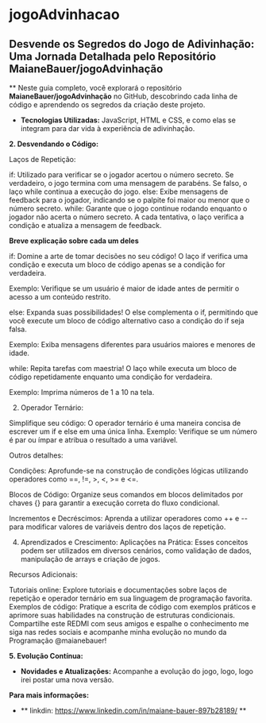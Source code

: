# jogoAdvinhacao

## Desvende os Segredos do Jogo de Adivinhação: Uma Jornada Detalhada pelo Repositório MaianeBauer/jogoAdvinhação

** Neste guia completo, você explorará o repositório **MaianeBauer/jogoAdvinhação** no GitHub, descobrindo cada linha de código e aprendendo os segredos da criação deste projeto.

* **Tecnologias Utilizadas:** JavaScript, HTML e CSS, e como elas se integram para dar vida à experiência de adivinhação.

**2. Desvendando o Código:**

Laços de Repetição:


if: 
Utilizado para verificar se o jogador acertou o número secreto. Se verdadeiro, o jogo termina com uma mensagem de parabéns. Se falso, o laço while continua a execução do jogo.
else: 
Exibe mensagens de feedback para o jogador, indicando se o palpite foi maior ou menor que o número secreto.
while: 
Garante que o jogo continue rodando enquanto o jogador não acerta o número secreto. A cada tentativa, o laço verifica a condição e atualiza a mensagem de feedback.

**Breve explicação sobre cada um deles**

if: Domine a arte de tomar decisões no seu código! 
O laço if verifica uma condição e executa um bloco de código apenas se a condição for verdadeira.

Exemplo: Verifique se um usuário é maior de idade antes de permitir o acesso a um conteúdo restrito.


else: Expanda suas possibilidades! O else complementa o if, permitindo que você execute um bloco de código alternativo caso a condição do if seja falsa.

Exemplo: Exiba mensagens diferentes para usuários maiores e menores de idade.


while: Repita tarefas com maestria! O laço while executa um bloco de código repetidamente enquanto uma condição for verdadeira.

Exemplo: Imprima números de 1 a 10 na tela.


2. Operador Ternário:

Simplifique seu código: O operador ternário é uma maneira concisa de escrever um if e else em uma única linha.
Exemplo: Verifique se um número é par ou ímpar e atribua o resultado a uma variável.


Outros detalhes:

Condições: Aprofunde-se na construção de condições lógicas utilizando operadores como ==, !=, >, <, >= e <=.

Blocos de Código: Organize seus comandos em blocos delimitados por chaves {} para garantir a execução correta do fluxo condicional.

Incrementos e Decréscimos: Aprenda a utilizar operadores como ++ e -- para modificar valores de variáveis dentro dos laços de repetição.

4. Aprendizados e Crescimento:
Aplicações na Prática: Esses conceitos podem ser utilizados em diversos cenários, como validação de dados, manipulação de arrays e criação de jogos.

Recursos Adicionais:

Tutoriais online: Explore tutoriais e documentações sobre laços de repetição e operador ternário em sua linguagem de programação favorita.
Exemplos de código: Pratique a escrita de código com exemplos práticos e aprimore suas habilidades na construção de estruturas condicionais.
Compartilhe este REDMI com seus amigos e espalhe o conhecimento me siga nas redes sociais e acompanhe minha evolução no mundo da Programação @maianebauer!




**5. Evolução Contínua:**

* **Novidades e Atualizações:** Acompanhe a evolução do jogo, logo, logo irei postar uma nova versão.

**Para mais informações:**

* ** linkdin: https://www.linkedin.com/in/maiane-bauer-897b28189/ **


